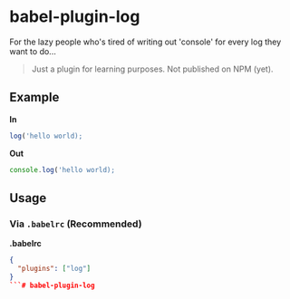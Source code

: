 # babel-plugin-log

For the lazy people who's tired of writing out 'console' for every log they want to do...

> Just a plugin for learning purposes. Not published on NPM (yet).


## Example

**In**

```js
log('hello world);
```

**Out**

```js
console.log('hello world);
```

## Usage

### Via `.babelrc` (Recommended)

**.babelrc**

```json
{
  "plugins": ["log"]
}
```# babel-plugin-log
